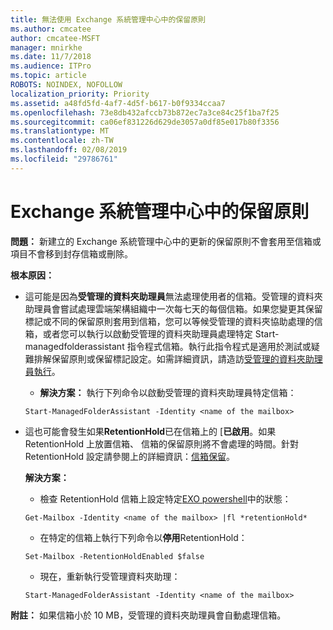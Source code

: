 ```yaml
---
title: 無法使用 Exchange 系統管理中心中的保留原則
ms.author: cmcatee
author: cmcatee-MSFT
manager: mnirkhe
ms.date: 11/7/2018
ms.audience: ITPro
ms.topic: article
ROBOTS: NOINDEX, NOFOLLOW
localization_priority: Priority
ms.assetid: a48fd5fd-4af7-4d5f-b617-b0f9334ccaa7
ms.openlocfilehash: 73e8db432afccb73b872ec7a3ce84c25f1ba7f25
ms.sourcegitcommit: ca06ef831226d629de3057a0df85e017b80f3356
ms.translationtype: MT
ms.contentlocale: zh-TW
ms.lasthandoff: 02/08/2019
ms.locfileid: "29786761"
---
```

# <a name="retention-policies-in-exchange-admin-center"></a>Exchange 系統管理中心中的保留原則

 **問題：** 新建立的 Exchange 系統管理中心中的更新的保留原則不會套用至信箱或項目不會移到封存信箱或刪除。 
  
 **根本原因：**
  
- 這可能是因為**受管理的資料夾助理員**無法處理使用者的信箱。受管理的資料夾助理員會嘗試處理雲端架構組織中一次每七天的每個信箱。如果您變更其保留標記或不同的保留原則套用到信箱，您可以等候受管理的資料夾協助處理的信箱，或者您可以執行以啟動受管理的資料夾助理員處理特定 Start-managedfolderassistant 指令程式信箱。執行此指令程式是適用於測試或疑難排解保留原則或保留標記設定。如需詳細資訊，請造訪[受管理的資料夾助理員執行](https://msdn.microsoft.com/library/gg271153%28v=exchsrvcs.149%29.aspx#managedfolderassist)。
    
  - **解決方案：** 執行下列命令以啟動受管理的資料夾助理員特定信箱： 
    
  ```
  Start-ManagedFolderAssistant -Identity <name of the mailbox>
  ```

- 這也可能會發生如果**RetentionHold**已在信箱上的 [**已啟用**。如果 RetentionHold 上放置信箱、 信箱的保留原則將不會處理的時間。針對 RetentionHold 設定請參閱上的詳細資訊：[信箱保留](https://docs.microsoft.com/exchange/security-and-compliance/messaging-records-management/mailbox-retention-hold)。
    
    **解決方案：**
    
  - 檢查 RetentionHold 信箱上設定特定[EXO powershell](https://docs.microsoft.com/powershell/exchange/exchange-online/connect-to-exchange-online-powershell/connect-to-exchange-online-powershell?view=exchange-ps)中的狀態：
    
  ```
  Get-Mailbox -Identity <name of the mailbox> |fl *retentionHold*
  ```

  - 在特定的信箱上執行下列命令以**停用**RetentionHold： 
    
  ```
  Set-Mailbox -RetentionHoldEnabled $false
  ```

  - 現在，重新執行受管理資料夾助理：
    
  ```
  Start-ManagedFolderAssistant -Identity <name of the mailbox>
  ```

 **附註：** 如果信箱小於 10 MB，受管理的資料夾助理員會自動處理信箱。 
  

